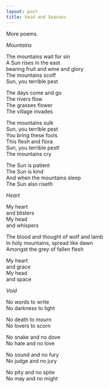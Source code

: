 ```yaml
---
layout: post
title: Void and Seasons
---
```


More poems.

*Mountains*

The mountains wait for sin  
A Sun rises in the east  
bearing fruit and wine and glory  
The mountains scoff  
Sun, you terrible pest  

The days come and go  
The rivers flow  
The grasses flower  
The village invades  

The mountains sulk  
Sun, you terrible pest  
You bring these fools  
This flesh and flora  
Sun, you terrible pest!  
The mountains cry  

The Sun is patient  
The Sun is kind  
And when the mountains sleep  
The Sun also riseth

*Heart*
  
My heart  
and blisters  
My head  
and whispers  

The blood and thought of wolf and lamb  
In holy mountains, spread like dawn  
Amongst the grey of fallen flesh  
  
My heart  
and grace  
My head  
and space

*Void*

No words to write  
No darkness to light  

No death to mourn  
No lovers to scorn  

No snake and no dove  
No hate and no love  

No sound and no fury  
No judge and no jury  

No pity and no spite  
No may and no might  